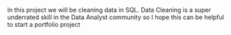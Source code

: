 In this project we will be cleaning data in SQL. Data Cleaning is a super underrated skill in the Data Analyst community so I hope this can be helpful to start a portfolio project
